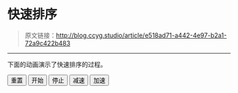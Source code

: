 # 快速排序

[annotation]: <id> (e518ad71-a442-4e97-b2a1-72a9c422b483)
[annotation]: <status> (public)
[annotation]: <create_time> (2019-04-22 16:20:56)
[annotation]: <category> (计算机科学)
[annotation]: <tags> (数据结构)

> 原文链接：<http://blog.ccyg.studio/article/e518ad71-a442-4e97-b2a1-72a9c422b483>

---

下面的动画演示了快速排序的过程。

<div class="ui segments">
    <div class="ui segment" id="content"></div>
    <div class='ui segment'>
        <button class='ui primary reset button'>重置</button>
        <button class='ui green start button'>开始</button>
        <button class='ui red stop button'>停止</button>
        <button class='ui teal speed down button'>减速</button>
        <button class='ui pink speed up button'>加速</button>
    </div>
</div>

<div>
    <link href="https://cdn.jsdelivr.net/npm/semantic-ui@2.4.2/dist/semantic.min.css" rel="stylesheet">
    <script src="https://cdn.jsdelivr.net/npm/jquery@3.4.0/dist/jquery.min.js"></script>
    <script src="https://cdn.jsdelivr.net/npm/p5@0.8.0/lib/p5.min.js"></script>
    <script src="sort.js"></script>
</div>

<script>
$(document).ready(function () {
    sketch.algorithm = async function (array, start, end) {
        if (start >= end) return;

        console.log('start algorithm');
        sketch.activate = [start, end - 1];
        sketch.temp_value = array[start];

        let low = start;
        let high = end - 1;

        while (low < high) {
            while (sketch.running && low < high && !await sketch.compare(array, high, array
                    .length)) {
                high--;
            }
            if (!sketch.running) {
                return;
            }
            await sketch.set(array, low, array[high]);
            while (sketch.running && low < high && await sketch.compare(array, low, array
                    .length)) {
                low++;
            }
            if (!sketch.running) {
                return;
            }
            await sketch.set(array, high, array[low]);
        }
        await sketch.set(array, low, sketch.temp_value);
        if (!sketch.running) {
            return;
        }
        await sketch.algorithm(array, start, low);
        if (!sketch.running) {
            return;
        }
        await sketch.algorithm(array, low + 1, end);
        if (!sketch.running) {
            return;
        }
        sketch.activate = [];
        sketch.temp_value = null;
    };
});
</script>